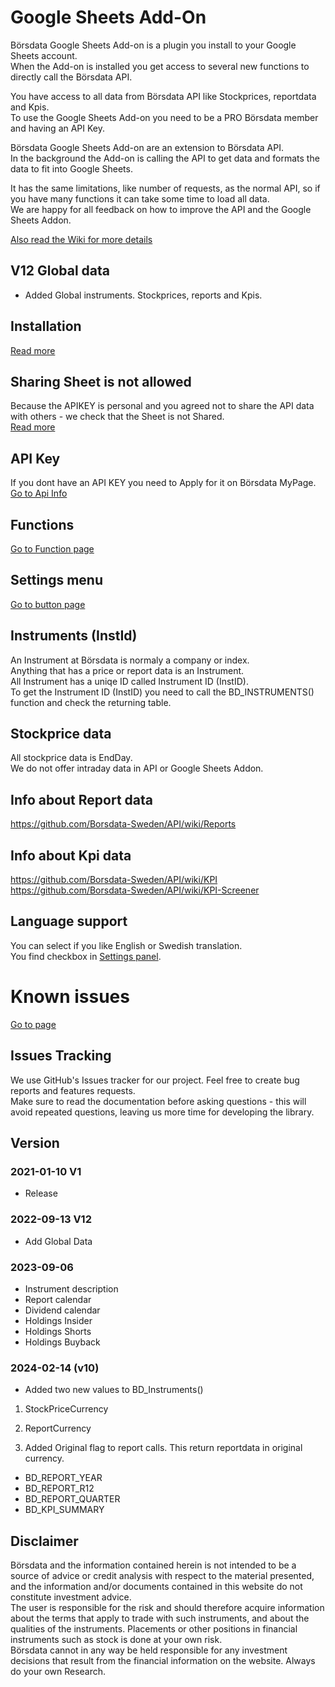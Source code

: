 # Google Sheets Add-On

Börsdata Google Sheets Add-on is a plugin you install to your Google Sheets account.  
When the Add-on is installed you get access to several new functions to directly call the Börsdata API.  

You have access to all data from Börsdata API like Stockprices, reportdata and Kpis.  
To use the Google Sheets Add-on you need to be a PRO Börsdata member and having an API Key.  

Börsdata Google Sheets Add-on  are an extension to Börsdata API.  
In the background the Add-on is calling the API to get data and formats the data to fit into Google Sheets.  

It has the same limitations, like number of requests, as the normal API, so if you have many functions it can take some time to load all data.  
We are happy for all feedback on how to improve the API and the Google Sheets Addon.  

[Also read the Wiki for more details](https://github.com/Borsdata-Sweden/API-Google-Sheets-Add-On/wiki)


## V12 Global data
- Added Global instruments. Stockprices, reports and Kpis.   

## Installation
[Read more](https://github.com/Borsdata-Sweden/API-Google-Sheets-Add-On/wiki/Get-Started)


## Sharing Sheet is not allowed
Because the APIKEY is personal and you agreed not to share the API data with others - we check that the Sheet is not Shared.  
[Read more](https://github.com/Borsdata-Sweden/API-Google-Sheets-Add-On/wiki/Sharing-Sheet-with-other-users)


## API Key
If you dont have an API KEY you need to Apply for it on Börsdata MyPage.  
[Go to Api Info](https://borsdata.se/en/info/api/api_page)


## Functions
[Go to Function page](https://github.com/Borsdata-Sweden/API-Google-Sheets-Add-On/wiki)

## Settings menu
[Go to button page](https://github.com/Borsdata-Sweden/API-Google-Sheets-Add-On/wiki/settings)

## Instruments (InstId)
An Instrument at Börsdata is normaly a company or index.   
Anything that has a price or report data is an Instrument.  
All Instrument has a uniqe ID called Instrument ID (InstID).  
To get the Instrument ID (InstID) you need to call the BD_INSTRUMENTS() function and check the returning table.

## Stockprice data
All stockprice data is EndDay.  
We do not offer intraday data in API or Google Sheets Addon.  

## Info about Report data
https://github.com/Borsdata-Sweden/API/wiki/Reports

## Info about Kpi data
https://github.com/Borsdata-Sweden/API/wiki/KPI  
https://github.com/Borsdata-Sweden/API/wiki/KPI-Screener  

## Language support
You can select if you like English or Swedish translation.  
You find checkbox in [Settings panel](https://github.com/Borsdata-Sweden/API-Google-Sheets-Add-On/wiki/Settings).

# Known issues
[Go to page](https://github.com/Borsdata-Sweden/API-Google-Sheets-Add-On/wiki/Known-Issues)

## Issues Tracking
We use GitHub's Issues tracker for our project. Feel free to create bug reports and features requests.   
Make sure to read the documentation before asking questions - this will avoid repeated questions, leaving us more time for developing the library.

## Version

### 2021-01-10 V1  
- Release

### 2022-09-13 V12  
- Add Global Data

### 2023-09-06
- Instrument description 
- Report calendar 
- Dividend calendar 
- Holdings Insider 
- Holdings Shorts 
- Holdings Buyback

### 2024-02-14 (v10)
- Added two new values to BD_Instruments()
1. StockPriceCurrency
2. ReportCurrency

3. Added Original flag to report calls.
  This return reportdata in original currency.   
- BD_REPORT_YEAR
- BD_REPORT_R12
- BD_REPORT_QUARTER
- BD_KPI_SUMMARY

## Disclaimer
Börsdata and the information contained herein is not intended to be a source of advice or credit analysis with respect to the material presented, and the information and/or documents contained in this website do not constitute investment advice.  
The user is responsible for the risk and should therefore acquire information about the terms that apply to trade with such instruments, and about the qualities of the instruments. Placements or other positions in financial instruments such as stock is done at your own risk.  
Börsdata cannot in any way be held responsible for any investment decisions that result from the financial information on the website.
Always do your own Research.  



